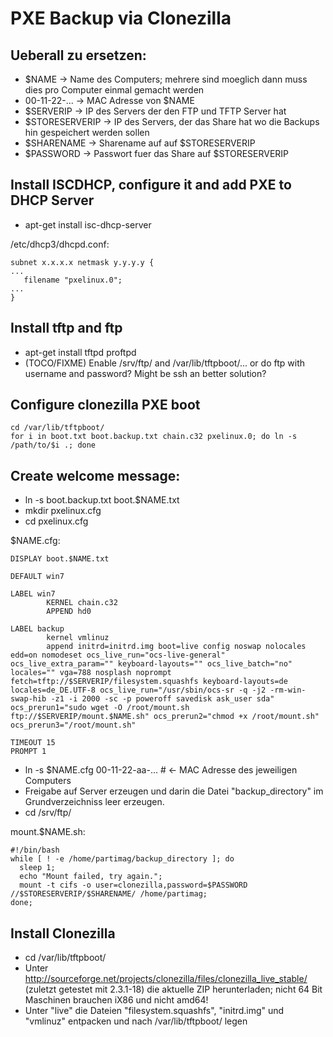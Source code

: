 # PXE Backup via Clonezilla

## Ueberall zu ersetzen:

  * $NAME -> Name des Computers; mehrere sind moeglich dann muss dies pro Computer einmal gemacht werden
  * 00-11-22-... -> MAC Adresse von $NAME
  * $SERVERIP -> IP des Servers der den FTP und TFTP Server hat
  * $STORESERVERIP -> IP des Servers, der das Share hat wo die Backups hin gespeichert werden sollen 
  * $SHARENAME -> Sharename auf auf $STORESERVERIP
  * $PASSWORD -> Passwort fuer das Share auf $STORESERVERIP 

## Install ISCDHCP, configure it and add PXE to DHCP Server

* apt-get install isc-dhcp-server

/etc/dhcp3/dhcpd.conf:
```
subnet x.x.x.x netmask y.y.y.y {
...
   filename "pxelinux.0";
...
}
```

## Install tftp and ftp

 * apt-get install tftpd proftpd
 * (TOCO/FIXME) Enable /srv/ftp/ and /var/lib/tftpboot/... or do ftp with username and password? Might be ssh an better solution?

## Configure clonezilla PXE boot

```
cd /var/lib/tftpboot/
for i in boot.txt boot.backup.txt chain.c32 pxelinux.0; do ln -s /path/to/$i .; done
```

## Create welcome message:

 * ln -s boot.backup.txt boot.$NAME.txt
 * mkdir pxelinux.cfg
 * cd pxelinux.cfg

$NAME.cfg:
```
DISPLAY boot.$NAME.txt

DEFAULT win7

LABEL win7
        KERNEL chain.c32
        APPEND hd0

LABEL backup
        kernel vmlinuz
        append initrd=initrd.img boot=live config noswap nolocales edd=on nomodeset ocs_live_run="ocs-live-general" ocs_live_extra_param="" keyboard-layouts="" ocs_live_batch="no" locales="" vga=788 nosplash noprompt fetch=tftp://$SERVERIP/filesystem.squashfs keyboard-layouts=de locales=de_DE.UTF-8 ocs_live_run="/usr/sbin/ocs-sr -q -j2 -rm-win-swap-hib -z1 -i 2000 -sc -p poweroff savedisk ask_user sda" ocs_prerun1="sudo wget -O /root/mount.sh ftp://$SERVERIP/mount.$NAME.sh" ocs_prerun2="chmod +x /root/mount.sh" ocs_prerun3="/root/mount.sh"

TIMEOUT 15
PROMPT 1
```

 * ln -s $NAME.cfg 00-11-22-aa-... # <- MAC Adresse des jeweiligen Computers
 * Freigabe auf Server erzeugen und darin die Datei "backup_directory" im Grundverzeichniss leer erzeugen.
 * cd /srv/ftp/

mount.$NAME.sh:
```
#!/bin/bash
while [ ! -e /home/partimag/backup_directory ]; do
  sleep 1;
  echo "Mount failed, try again.";
  mount -t cifs -o user=clonezilla,password=$PASSWORD //$STORESERVERIP/$SHARENAME/ /home/partimag;
done;
```

## Install Clonezilla

 * cd /var/lib/tftpboot/
 * Unter http://sourceforge.net/projects/clonezilla/files/clonezilla_live_stable/ (zuletzt getestet mit 2.3.1-18) die aktuelle ZIP herunterladen; nicht 64 Bit Maschinen brauchen iX86 und nicht amd64!
 * Unter "live" die Dateien "filesystem.squashfs", "initrd.img" und "vmlinuz" entpacken und nach /var/lib/tftpboot/ legen


